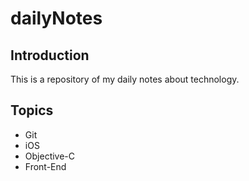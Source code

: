# dailyNotes
## Introduction

This is a repository of my daily notes about technology.

## Topics

- Git
- iOS
- Objective-C
- Front-End